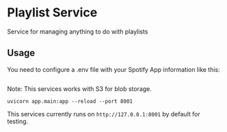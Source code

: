 # Playlist Service
Service for managing anything to do with playlists


## Usage

You need to configure a .env file with your Spotify App information like this:

```
```

Note: This services works with S3 for blob storage.

`uvicorn app.main:app --reload --port 8001`

This services currently runs on `http://127.0.0.1:8001` by default for testing.
